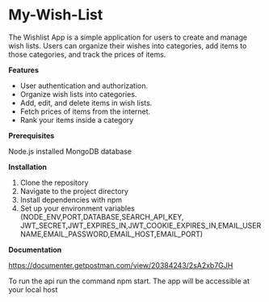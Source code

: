 # My-Wish-List

The Wishlist App is a simple application for users to create and manage wish lists. Users can organize their wishes into categories, add items to those categories, and track the prices of items.

**Features**
- User authentication and authorization.
- Organize wish lists into categories.
- Add, edit, and delete items in wish lists.
- Fetch prices of items from the internet.
- Rank your items inside a category



**Prerequisites**

Node.js installed
MongoDB database


**Installation**
1. Clone the repository
2. Navigate to the project directory
3. Install dependencies with npm
4. Set up your environment variables (NODE_ENV,PORT,DATABASE,SEARCH_API_KEY, JWT_SECRET,JWT_EXPIRES_IN,JWT_COOKIE_EXPIRES_IN,EMAIL_USERNAME,EMAIL_PASSWORD,EMAIL_HOST,EMAIL_PORT)

**Documentation**

https://documenter.getpostman.com/view/20384243/2sA2xb7GJH





To run the api run the command npm start. The app will be accessible at your local host





